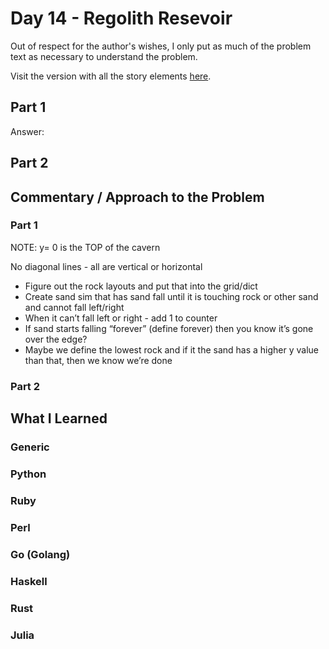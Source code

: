# Day 14 - Regolith Resevoir

Out of respect for the author's wishes, I only put as much of the problem text as necessary to understand the problem.

Visit the version with all the story elements [here](https://adventofcode.com/2022/day/14).

## Part 1
Answer: 
## Part 2

## Commentary / Approach to the Problem
### Part 1
NOTE: y= 0 is the TOP of the cavern

No diagonal lines - all are vertical or horizontal

- Figure out the rock layouts and put that into the grid/dict
- Create sand sim that has sand fall until it is touching rock or other sand and cannot fall left/right
- When it can’t fall left or right - add 1 to counter
- If sand starts falling “forever” (define forever) then you know it’s gone over the edge?
- Maybe we define the lowest rock and if it the sand has a higher y value than that, then we know we’re done

### Part 2
## What I Learned

### Generic

### Python

### Ruby

### Perl

### Go (Golang)

### Haskell

### Rust

### Julia
    